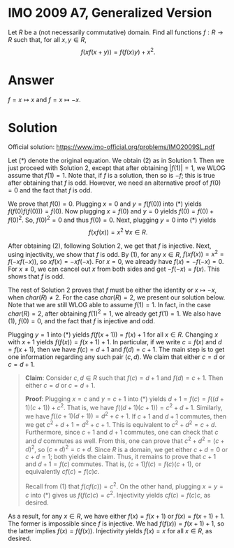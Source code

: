 # IMO 2009 A7, Generalized Version

Let $R$ be a (not necessarily commutative) domain.
Find all functions $f : R \to R$ such that, for all $x, y \in R$,
$$ f(x f(x + y)) = f(f(x) y) + x^2. $$



# Answer

$f = x \mapsto x$ and $f = x \mapsto -x$.



# Solution

Official solution: <https://www.imo-official.org/problems/IMO2009SL.pdf>

Let $(*)$ denote the original equation.
We obtain (2) as in Solution 1.
Then we just proceed with Solution 2, except that after obtaining $|f(1)| = 1$, we WLOG assume that $f(1) = 1$.
Note that, if $f$ is a solution, then so is $-f$; this is true after obtaining that $f$ is odd.
However, we need an alternative proof of $f(0) = 0$ and the fact that $f$ is odd.

We prove that $f(0) = 0$.
Plugging $x = 0$ and $y = f(f(0))$ into $(*)$ yields $f(f(0) f(f(0))) = f(0)$.
Now plugging $x = f(0)$ and $y = 0$ yields $f(0) = f(0) + f(0)^2$.
So, $f(0)^2 = 0$ and thus $f(0) = 0$.
Next, plugging $y = 0$ into $(*)$ yields
$$ f(x f(x)) = x^2 \; \forall x \in R. \tag{1} $$

After obtaining (2), following Solution 2, we get that $f$ is injective.
Next, using injectivity, we show that $f$ is odd.
By (1), for any $x \in R$, $f(x f(x)) = x^2 = f(-x f(-x))$, so $x f(x) = -x f(-x)$.
For $x = 0$, we already have $f(x) = -f(-x) = 0$.
For $x \neq 0$, we can cancel out $x$ from both sides and get $-f(-x) = f(x)$.
This shows that $f$ is odd.

The rest of Solution 2 proves that $f$ must be either the identity or $x \mapsto -x$, when $char(R) \neq 2$.
For the case $char(R) = 2$, we present our solution below.
Note that we are still WLOG able to assume $f(1) = 1$.
In fact, in the case $char(R) = 2$, after obtaining $f(1)^2 = 1$, we already get $f(1) = 1$.
We also have $(1)$, $f(0) = 0$, and the fact that $f$ is injective and odd.

Plugging $y = 1$ into $(*)$ yields $f(f(x + 1)) = f(x) + 1$ for all $x \in R$.
Changing $x$ with $x + 1$ yields $f(f(x)) = f(x + 1) + 1$.
In particular, if we write $c = f(x)$ and $d = f(x + 1)$, then we have $f(c) = d + 1$ and $f(d) = c + 1$.
The main step is to get one information regarding any such pair $(c, d)$.
We claim that either $c = d$ or $c = d + 1$.

> __Claim__:
> Consider $c, d \in R$ such that $f(c) = d + 1$ and $f(d) = c + 1$.
> Then either $c = d$ or $c = d + 1$.
>
> __Proof__:
> Plugging $x = c$ and $y = c + 1$ into $(*)$ yields $d + 1 = f(c) = f((d + 1)(c + 1)) + c^2$.
> That is, we have $f((d + 1)(c + 1)) = c^2 + d + 1$.
> Similarly, we have $f((c + 1)(d + 1)) = d^2 + c + 1$.
> If $c + 1$ and $d + 1$ commutes, then we get $c^2 + d + 1 = d^2 + c + 1$.
> This is equivalent to $c^2 + d^2 = c + d$.
> Furthermore, since $c + 1$ and $d + 1$ commutes, one can check that $c$ and $d$ commutes as well.
> From this, one can prove that $c^2 + d^2 = (c + d)^2$, so $(c + d)^2 = c + d$.
> Since $R$ is a domain, we get either $c + d = 0$ or $c + d = 1$; both yields the claim.
> Thus, it remains to prove that $c + 1$ and $d + 1 = f(c)$ commutes.
> That is, $(c + 1) f(c) = f(c) (c + 1)$, or equivalently $c f(c) = f(c) c$.
>
> Recall from $(1)$ that $f(c f(c)) = c^2$.
> On the other hand, plugging $x = y = c$ into $(*)$ gives us $f(f(c) c) = c^2$.
> Injectivity yields $c f(c) = f(c) c$, as desired.

As a result, for any $x \in R$, we have either $f(x) = f(x + 1)$ or $f(x) = f(x + 1) + 1$.
The former is impossible since $f$ is injective.
We had $f(f(x)) = f(x + 1) + 1$, so the latter implies $f(x) = f(f(x))$.
Injectivity yields $f(x) = x$ for all $x \in R$, as desired.
